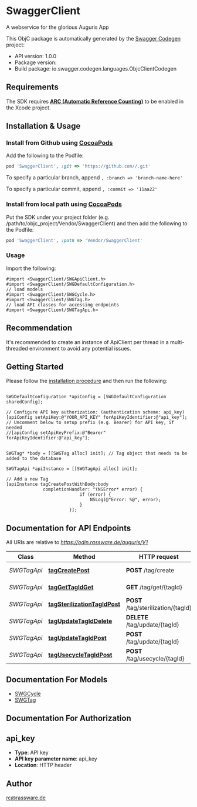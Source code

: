 # SwaggerClient

A webservice for the glorious Auguris App

This ObjC package is automatically generated by the [Swagger Codegen](https://github.com/swagger-api/swagger-codegen) project:

- API version: 1.0.0
- Package version: 
- Build package: io.swagger.codegen.languages.ObjcClientCodegen

## Requirements

The SDK requires [**ARC (Automatic Reference Counting)**](http://stackoverflow.com/questions/7778356/how-to-enable-disable-automatic-reference-counting) to be enabled in the Xcode project.

## Installation & Usage
### Install from Github using [CocoaPods](https://cocoapods.org/)

Add the following to the Podfile:

```ruby
pod 'SwaggerClient', :git => 'https://github.com//.git'
```

To specify a particular branch, append `, :branch => 'branch-name-here'`

To specify a particular commit, append `, :commit => '11aa22'`

### Install from local path using [CocoaPods](https://cocoapods.org/)

Put the SDK under your project folder (e.g. /path/to/objc_project/Vendor/SwaggerClient) and then add the following to the Podfile:

```ruby
pod 'SwaggerClient', :path => 'Vendor/SwaggerClient'
```

### Usage

Import the following:

```objc
#import <SwaggerClient/SWGApiClient.h>
#import <SwaggerClient/SWGDefaultConfiguration.h>
// load models
#import <SwaggerClient/SWGCycle.h>
#import <SwaggerClient/SWGTag.h>
// load API classes for accessing endpoints
#import <SwaggerClient/SWGTagApi.h>

```

## Recommendation

It's recommended to create an instance of ApiClient per thread in a multi-threaded environment to avoid any potential issues.

## Getting Started

Please follow the [installation procedure](#installation--usage) and then run the following:

```objc

SWGDefaultConfiguration *apiConfig = [SWGDefaultConfiguration sharedConfig];

// Configure API key authorization: (authentication scheme: api_key)
[apiConfig setApiKey:@"YOUR_API_KEY" forApiKeyIdentifier:@"api_key"];
// Uncomment below to setup prefix (e.g. Bearer) for API key, if needed
//[apiConfig setApiKeyPrefix:@"Bearer" forApiKeyIdentifier:@"api_key"];


SWGTag* *body = [[SWGTag alloc] init]; // Tag object that needs to be added to the database

SWGTagApi *apiInstance = [[SWGTagApi alloc] init];

// Add a new Tag
[apiInstance tagCreatePostWithBody:body
              completionHandler: ^(NSError* error) {
                            if (error) {
                                NSLog(@"Error: %@", error);
                            }
                        }];

```

## Documentation for API Endpoints

All URIs are relative to *https://odin.rassware.de/auguris/V1*

Class | Method | HTTP request | Description
------------ | ------------- | ------------- | -------------
*SWGTagApi* | [**tagCreatePost**](docs/SWGTagApi.md#tagcreatepost) | **POST** /tag/create | Add a new Tag
*SWGTagApi* | [**tagGetTagIdGet**](docs/SWGTagApi.md#taggettagidget) | **GET** /tag/get/{tagId} | Returns a Tag
*SWGTagApi* | [**tagSterilizationTagIdPost**](docs/SWGTagApi.md#tagsterilizationtagidpost) | **POST** /tag/sterilization/{tagId} | Add a new sterilization
*SWGTagApi* | [**tagUpdateTagIdDelete**](docs/SWGTagApi.md#tagupdatetagiddelete) | **DELETE** /tag/update/{tagId} | Deletes a tag
*SWGTagApi* | [**tagUpdateTagIdPost**](docs/SWGTagApi.md#tagupdatetagidpost) | **POST** /tag/update/{tagId} | Posts tag info
*SWGTagApi* | [**tagUsecycleTagIdPost**](docs/SWGTagApi.md#tagusecycletagidpost) | **POST** /tag/usecycle/{tagId} | Add a new cycle


## Documentation For Models

 - [SWGCycle](docs/SWGCycle.md)
 - [SWGTag](docs/SWGTag.md)


## Documentation For Authorization


## api_key

- **Type**: API key
- **API key parameter name**: api_key
- **Location**: HTTP header


## Author

rc@rassware.de


